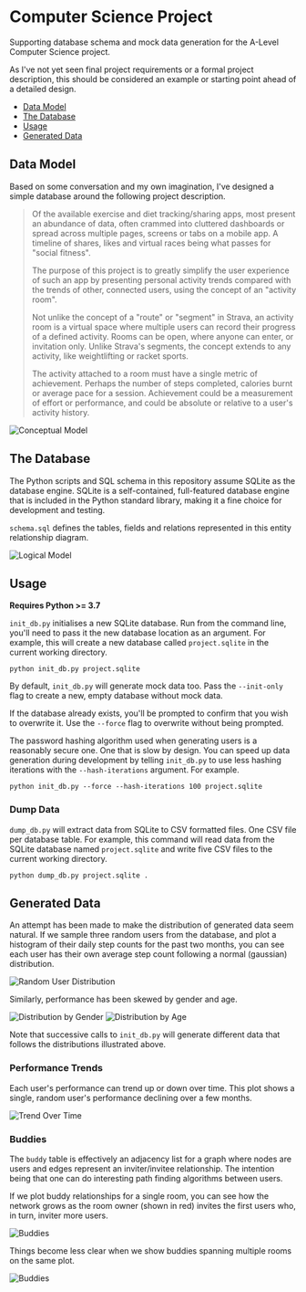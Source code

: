 # Computer Science Project

Supporting database schema and mock data generation for the A-Level Computer
Science project.

As I've not yet seen final project requirements or a formal project
description, this should be considered an example or starting point ahead
of a detailed design. 

- [Data Model](#data-model)  
- [The Database](#the-database)
- [Usage](#usage)
- [Generated Data](#generated-data)

## Data Model

Based on some conversation and my own imagination, I've designed a simple
database around the following project description.

> Of the available exercise and diet tracking/sharing apps, most present an
> abundance of data, often crammed into cluttered dashboards or spread across
> multiple pages, screens or tabs on a mobile app. A timeline of shares, likes
> and virtual races being what passes for "social fitness".
> 
> The purpose of this project is to greatly simplify the user experience of
> such an app by presenting personal activity trends compared with the trends
> of other, connected users, using the concept of an "activity room".
> 
> Not unlike the concept of a "route" or "segment" in Strava, an activity
> room is a virtual space where multiple users can record their progress of a
> defined activity. Rooms can be open, where anyone can enter, or invitation
> only. Unlike Strava's segments, the concept extends to any activity, like
> weightlifting or racket sports.
> 
> The activity attached to a room must have a single metric of achievement.
> Perhaps the number of steps completed, calories burnt or average pace for
> a session. Achievement could be a measurement of effort or performance, and
> could be absolute or relative to a user's activity history.

![Conceptual Model](images/er/conceptual_model.png "Conceptual Model")

## The Database

The Python scripts and SQL schema in this repository assume SQLite as the
database engine. SQLite is a self-contained, full-featured database engine that is
included in the Python standard library, making it a fine choice for
development and testing.

`schema.sql` defines the tables, fields and relations represented in this entity relationship diagram.

![Logical Model](images/er/logical_model_v2.png "Logical Model")

## Usage

**Requires Python >= 3.7**

`init_db.py` initialises a new SQLite database. Run from the command line,
you'll need to pass it the new database location as an argument. For example,
this will create a new database called `project.sqlite` in the current working
directory.

```
python init_db.py project.sqlite
```

By default, `init_db.py` will generate mock data too. Pass the `--init-only`
flag to create a new, empty database without mock data.

If the database already exists, you'll be prompted to confirm that you wish to
overwrite it. Use the `--force` flag to overwrite without being prompted.

The password hashing algorithm used when generating users is a reasonably secure
one. One that is slow by design. You can speed up data generation during
development by telling `init_db.py` to use less hashing iterations with the 
`--hash-iterations` argument. For example.

```
python init_db.py --force --hash-iterations 100 project.sqlite
```

### Dump Data

`dump_db.py` will extract data from SQLite to CSV formatted files. One CSV file
per database table. For example, this command will read data from the SQLite
database named `project.sqlite` and write five CSV files to the current working
directory.

```
python dump_db.py project.sqlite .
```

## Generated Data

An attempt has been made to make the distribution of generated data seem
natural. If we sample three random users from the database, and plot a
histogram of their daily step counts for the past two months, you can see each
user has their own average step count following a normal (gaussian)
distribution.

![Random User Distribution](images/plots/dist_user_sample.png "Random User Distribution")

Similarly, performance has been skewed by gender and age.

![Distribution by Gender](images/plots/dist_by_gender_v2.png "Distribution by Gender")
![Distribution by Age](images/plots/dist_by_ageband.png "Distribution by Age")

Note that successive calls to `init_db.py` will generate different data that
follows the distributions illustrated above.

### Performance Trends

Each user's performance can trend up or down over time. This plot shows a
single, random user's performance declining over a few months.

![Trend Over Time](images/plots/user_trend.png "Trend Over Time")

### Buddies

The `buddy` table is effectively an adjacency list for a graph where nodes are
users and edges represent an inviter/invitee relationship. The intention being
that one can do interesting path finding algorithms between users.

If we plot buddy relationships for a single room, you can see how the network
grows as the room owner (shown in red) invites the first users who, in turn,
inviter more users.

![Buddies](images/plots/circular_room_buddies.png "Buddies")

Things become less clear when we show buddies spanning multiple rooms on the
same plot.

![Buddies](images/plots/circular_buddies_v2.png "Buddies")